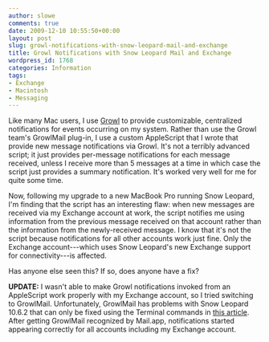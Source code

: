 ```yaml
---
author: slowe
comments: true
date: 2009-12-10 10:55:50+00:00
layout: post
slug: growl-notifications-with-snow-leopard-mail-and-exchange
title: Growl Notifications with Snow Leopard Mail and Exchange
wordpress_id: 1768
categories: Information
tags:
- Exchange
- Macintosh
- Messaging
---
```


Like many Mac users, I use [Growl](http://growl.info/) to provide customizable, centralized notifications for events occurring on my system. Rather than use the Growl team's GrowlMail plug-in, I use a custom AppleScript that I wrote that provide new message notifications via Growl. It's not a terribly advanced script; it just provides per-message notifications for each message received, unless I receive more than 5 messages at a time in which case the script just provides a summary notification. It's worked very well for me for quite some time.

Now, following my upgrade to a new MacBook Pro running Snow Leopard, I'm finding that the script has an interesting flaw: when new messages are received via my Exchange account at work, the script notifies me using information from the previous message received on that account rather than the information from the newly-received message. I know that it's not the script because notifications for all other accounts work just fine. Only the Exchange account---which uses Snow Leopard's new Exchange support for connectivity---is affected.

Has anyone else seen this? If so, does anyone have a fix?

**UPDATE:** I wasn't able to make Growl notifications invoked from an AppleScript work properly with my Exchange account, so I tried switching to GrowlMail. Unfortunately, GrowlMail has problems with Snow Leopard 10.6.2 that can only be fixed using the Terminal commands in [this article](http://langui.sh/2009/11/09/fixing-growlmail-letterbox-for-mail-4-2/). After getting GrowlMail recognized by Mail.app, notifications started appearing correctly for all accounts including my Exchange account.
